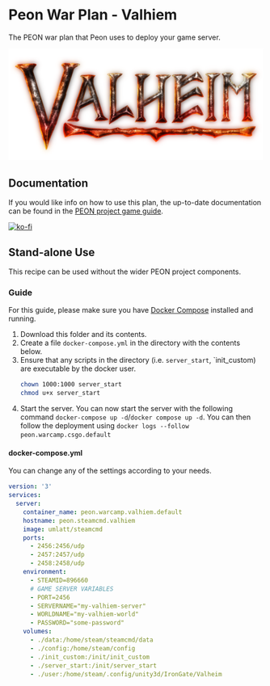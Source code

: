 # Peon War Plan - Valhiem

The PEON war plan that Peon uses to deploy your game server.

![Valhiem](./logo.png)

## Documentation

If you would like info on how to use this plan, the up-to-date documentation can be found in the [PEON project game guide](http://docs.warcamp.org/guides/games/valhiem/).

[![ko-fi](https://ko-fi.com/img/githubbutton_sm.svg)](https://ko-fi.com/K3K567ILJ)

## Stand-alone Use

This recipe can be used without the wider PEON project components.

### Guide

For this guide, please make sure you have [Docker Compose](https://docs.docker.com.zh.xy2401.com/v17.12/compose/install/) installed and running.

1. Download this folder and its contents.
2. Create a file `docker-compose.yml` in the directory with the contents below.
3. Ensure that any scripts in the directory (i.e. `server_start`, `init_custom) are executable by the docker user.
    ```bash
    chown 1000:1000 server_start
    chmod u+x server_start
    ```
4. Start the server. You can now start the server with the following command `docker-compose up -d`/`docker compose up -d`. You can then follow the deployment using `docker logs --follow peon.warcamp.csgo.default`

#### docker-compose.yml

You can change any of the settings according to your needs.

```yml
version: '3'
services:
  server:
    container_name: peon.warcamp.valhiem.default
    hostname: peon.steamcmd.valhiem
    image: umlatt/steamcmd
    ports:
      - 2456:2456/udp
      - 2457:2457/udp
      - 2458:2458/udp
    environment:
      - STEAMID=896660
      # GAME SERVER VARIABLES
      - PORT=2456
      - SERVERNAME="my-valhiem-server"
      - WORLDNAME="my-valhiem-world"
      - PASSWORD="some-password"
    volumes:
      - ./data:/home/steam/steamcmd/data
      - ./config:/home/steam/config
      - ./init_custom:/init/init_custom
      - ./server_start:/init/server_start
      - ./user:/home/steam/.config/unity3d/IronGate/Valheim
```
